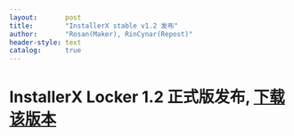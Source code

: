 ```yaml
---
layout:       post
title:        "InstallerX stable v1.2 发布"
author:       "Rosan(Maker), RinCynar(Repost)"
header-style: text
catalog:      true
---
```

# InstallerX Locker 1.2 正式版发布, [下载该版本](/file/InstallerX_Locker-stable-v1.2.apk)

